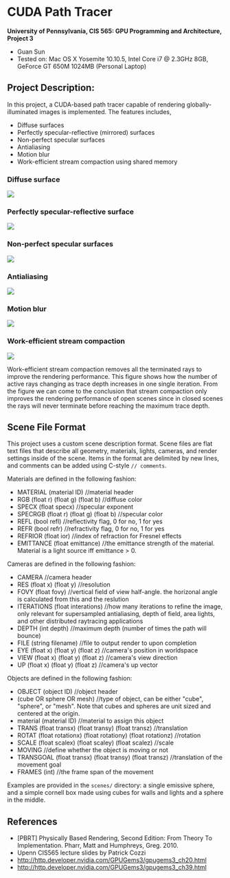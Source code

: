 CUDA Path Tracer
================

**University of Pennsylvania, CIS 565: GPU Programming and Architecture, Project 3**

* Guan Sun
* Tested on: Mac OS X Yosemite 10.10.5, Intel Core i7 @ 2.3GHz 8GB, GeForce GT 650M 1024MB (Personal Laptop)

## Project Description:

In this project, a CUDA-based path tracer capable of rendering globally-illuminated images is implemented. The features includes,
* Diffuse surfaces
* Perfectly specular-reflective (mirrored) surfaces
* Non-perfect specular surfaces
* Antialiasing
* Motion blur
* Work-efficient stream compaction using shared memory

### Diffuse surface

![](img/diffuse.png)

### Perfectly specular-reflective surface

![](img/specular.png)

### Non-perfect specular surfaces

![](img/nonperfect.png)

### Antialiasing

![](img/antialias.png)

### Motion blur

![](img/blur.png)

### Work-efficient stream compaction

![](img/compaction.png)

Work-efficient stream compaction removes all the terminated rays to improve the rendering performance. This figure shows how the number of
active rays changing as trace depth increases in one single iteration. From the figure we can come to the conclusion that stream compaction only improves the rendering performance of open scenes since in closed scenes the rays will never terminate before reaching the maximum trace depth.

## Scene File Format

This project uses a custom scene description format. Scene files are flat text
files that describe all geometry, materials, lights, cameras, and render
settings inside of the scene. Items in the format are delimited by new lines,
and comments can be added using C-style `// comments`.

Materials are defined in the following fashion:

* MATERIAL (material ID) //material header
* RGB (float r) (float g) (float b) //diffuse color
* SPECX (float specx) //specular exponent
* SPECRGB (float r) (float g) (float b) //specular color
* REFL (bool refl) //reflectivity flag, 0 for no, 1 for yes
* REFR (bool refr) //refractivity flag, 0 for no, 1 for yes
* REFRIOR (float ior) //index of refraction for Fresnel effects
* EMITTANCE (float emittance) //the emittance strength of the material. Material is a light source iff emittance > 0.

Cameras are defined in the following fashion:

* CAMERA //camera header
* RES (float x) (float y) //resolution
* FOVY (float fovy) //vertical field of view half-angle. the horizonal angle is calculated from this and the reslution
* ITERATIONS (float interations) //how many iterations to refine the image,
  only relevant for supersampled antialiasing, depth of field, area lights, and
  other distributed raytracing applications
* DEPTH (int depth) //maximum depth (number of times the path will bounce)
* FILE (string filename) //file to output render to upon completion
* EYE (float x) (float y) (float z) //camera's position in worldspace
* VIEW (float x) (float y) (float z) //camera's view direction
* UP (float x) (float y) (float z) //camera's up vector

Objects are defined in the following fashion:

* OBJECT (object ID) //object header
* (cube OR sphere OR mesh) //type of object, can be either "cube", "sphere", or
  "mesh". Note that cubes and spheres are unit sized and centered at the
  origin.
* material (material ID) //material to assign this object
* TRANS (float transx) (float transy) (float transz) //translation
* ROTAT (float rotationx) (float rotationy) (float rotationz) //rotation
* SCALE (float scalex) (float scaley) (float scalez) //scale
* MOVING //define whether the object is moving or not
* TRANSGOAL (float transx) (float transy) (float transz) //translation of the movement goal
* FRAMES (int) //the frame span of the movement

Examples are provided in the `scenes/` directory: a single emissive sphere,
and a simple cornell box made using cubes for walls and lights and a sphere in
the middle.

## References

* [PBRT] Physically Based Rendering, Second Edition: From Theory To Implementation. Pharr, Matt and Humphreys, Greg. 2010.
* Upenn CIS565 lecture slides by Patrick Cozzi
* http://http.developer.nvidia.com/GPUGems3/gpugems3_ch20.html
* http://http.developer.nvidia.com/GPUGems3/gpugems3_ch39.html
